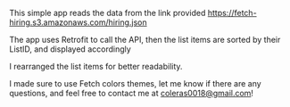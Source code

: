 This simple app reads the data from the link provided https://fetch-hiring.s3.amazonaws.com/hiring.json

The app uses Retrofit to call the API, then the list items are sorted by their ListID, and displayed accordingly

I rearranged the list items for better readability.

I made sure to use Fetch colors themes, let me know if there are any questions, and feel free to contact me at coleras0018@gmail.com!
